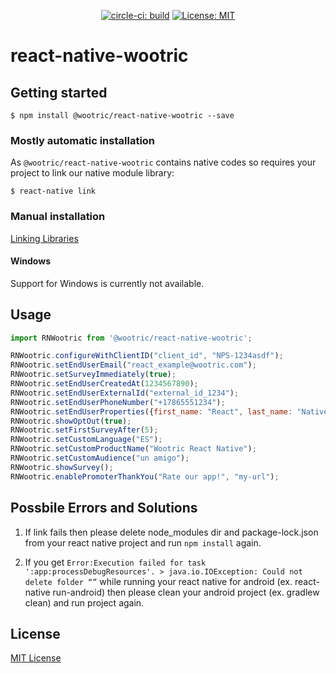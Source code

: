 <p align="center">
  <a href="https://circleci.com/gh/Wootric/react-native-wootric"><img src="https://circleci.com/gh/Wootric/react-native-wootric.svg?style=svg" alt="circle-ci: build"></a>
  <a href="https://choosealicense.com/licenses/mit/"><img src="https://img.shields.io/badge/License-MIT-blue.svg" alt="License: MIT"></a>
</p>

# react-native-wootric

## Getting started

`$ npm install @wootric/react-native-wootric --save`

### Mostly automatic installation

As `@wootric/react-native-wootric` contains native codes so requires your project to link our native module library:

`$ react-native link`

### Manual installation
[Linking Libraries](https://facebook.github.io/react-native/docs/linking-libraries-ios)

#### Windows
Support for Windows is currently not available.

## Usage
```javascript
import RNWootric from '@wootric/react-native-wootric';

RNWootric.configureWithClientID("client_id", "NPS-1234asdf");
RNWootric.setEndUserEmail("react_example@wootric.com");
RNWootric.setSurveyImmediately(true);
RNWootric.setEndUserCreatedAt(1234567890);
RNWootric.setEndUserExternalId("external_id_1234");
RNWootric.setEndUserPhoneNumber("+17865551234");
RNWootric.setEndUserProperties({first_name: "React", last_name: "Native"});
RNWootric.showOptOut(true);
RNWootric.setFirstSurveyAfter(5);
RNWootric.setCustomLanguage("ES");
RNWootric.setCustomProductName("Wootric React Native");
RNWootric.setCustomAudience("un amigo");
RNWootric.showSurvey();
RNWootric.enablePromoterThankYou("Rate our app!", "my-url");
```

## Possbile Errors and Solutions
1. If link fails then please delete node_modules dir and package-lock.json from your react native project and run `npm install` again.

2. If you get `Error:Execution failed for task ':app:processDebugResources'. > java.io.IOException: Could not delete folder “”` while running your react native for android (ex. react-native run-android) then please clean your android project (ex. gradlew clean) and run project again.

## License
[MIT License](https://choosealicense.com/licenses/mit/)